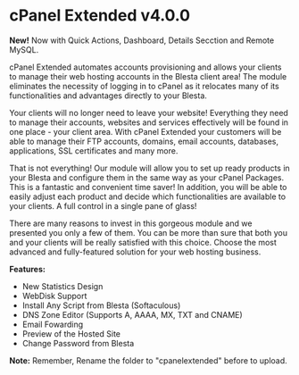 # cPanel Extended v4.0.0

<b>New!</b> Now with Quick Actions, Dashboard, Details Secction and Remote MySQL.

cPanel Extended automates accounts provisioning and allows your clients to manage their web hosting accounts in the Blesta client area! The module eliminates the necessity of logging in to cPanel as it relocates many of its functionalities and advantages directly to your Blesta.

Your clients will no longer need to leave your website! Everything they need to manage their accounts, websites and services effectively will be found in one place - your client area. With cPanel Extended your customers will be able to manage their FTP accounts, domains, email accounts, databases, applications, SSL certificates and many more. 

That is not everything! Our module will allow you to set up ready products in your Blesta and configure them in the same way as your cPanel Packages. This is a fantastic and convenient time saver! In addition, you will be able to easily adjust each product and decide which functionalities are available to your clients. A full control in a single pane of glass!

There are many reasons to invest in this gorgeous module and we presented you only a few of them. You can be more than sure that both you and your clients will be really satisfied with this choice. Choose the most advanced and fully-featured solution for your web hosting business.

<b>Features:</b>
<ul>
<li>New Statistics Design</li>
<li>WebDisk Support</li>
<li>Install Any Script from Blesta (Softaculous)</li>
<li>DNS Zone Editor (Supports A, AAAA, MX, TXT and CNAME)</li>
<li>Email Fowarding</li>
<li>Preview of the Hosted Site</li>
<li>Change Password from Blesta</li>
</ul>
<b>Note:</b> Remember, Rename the folder to "cpanelextended" before to upload.